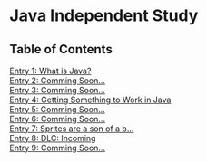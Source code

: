 # Java Independent Study

## Table of Contents

[Entry 1: What is Java?](entries/entry1.md)
<br>
[Entry 2: Comming Soon...](entries/entry2.md)
<br>
[Entry 3: Comming Soon...](entries/entry3.md)
<br>
[Entry 4: Getting Something to Work in Java](entries/entry4.md)
<br>
[Entry 5: Comming Soon...](entries/entry5.md)
<br>
[Entry 6: Comming Soon...](entries/entry6.md)
<br>
[Entry 7: Sprites are a son of a b...](entries/entry7.md)
<br>
[Entry 8: DLC: Incoming](entries/entry8.md)
<br>
[Entry 9: Comming Soon...](entries/entry9.md)